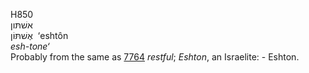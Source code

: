 H850  
אשׁתּון  
אֶשׁתּּוֹן ‎ ‘eshtôn  
*esh-tone‘*  
Probably from the same as [7764](h7764) *restful*; *Eshton*, an
Israelite: - Eshton.  
